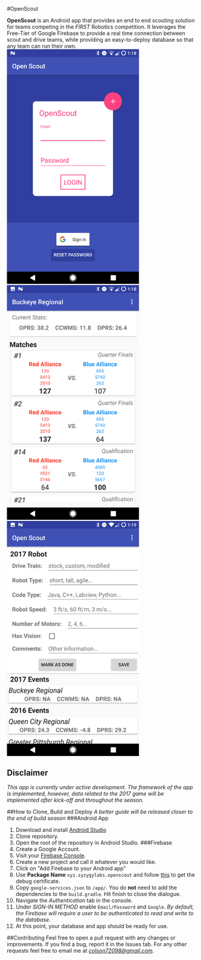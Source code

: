 #OpenScout

**OpenScout** is an Android app that provides an end to end scouting solution for teams competing in the *FIRST* Robotics competition. It leverages the Free-Tier of Google Firebase to provide a real time connection between scout and drive teams, while providing an easy-to-deploy database so that any team can run their own.
<br>
<img src="https://raw.githubusercontent.com/mr-glt/OpenScout/master/Art/Screenshots/login.png" width="350"/>
<img src="https://raw.githubusercontent.com/mr-glt/OpenScout/master/Art/Screenshots/driver.png" width="350"/>
<img src="https://raw.githubusercontent.com/mr-glt/OpenScout/master/Art/Screenshots/team.png" width="350"/>
## Disclaimer
*This app is currently under active development. The framework of the app is implemented, however, data related to the 2017 game will be implemented after kick-off and throughout the season.*

##How to Clone, Build and Deploy
*A better guide will be released closer to the end of build season*
###Android App
1. Download and install <a target="_blank" href="https://developer.android.com/studio/index.html">Android Studio</a>
2. Clone repository.
3. Open the root of the repository in Android Studio.
###Firebase
1. Create a Google Account.
2. Visit your <a target="_blank" href="https://console.firebase.google.com/?pli=1">Firebase Console</a>.
3. Create a new project and call it whatever you would like.
4. Click on "Add Firebase to your Android app"
5. Use **Package Name** `xyz.syzygylabs.openscout` and follow <a target="_blank" href="https://developers.google.com/android/guides/client-auth">this</a> to get the debug certificate.
6. Copy `google-services.json` to `/app/`. You do **not** need to add the dependencies to the `build.gradle`. Hit finish to close the dialogue.
7. Navigate the *Authentication* tab in the console.
8. Under *SIGN-IN METHOD* enable `Email/Password` and `Google`. *By default, the Firebase will require a user to be authenticated to read and write to the database.*
9. At this point, your database and app should be ready for use.

##Contributing
Feel free to open a pull request with any changes or improvements. If you find a bug, report it in the Issues tab. For any other requests feel free to email me at *colson72098@gmail.com*.
